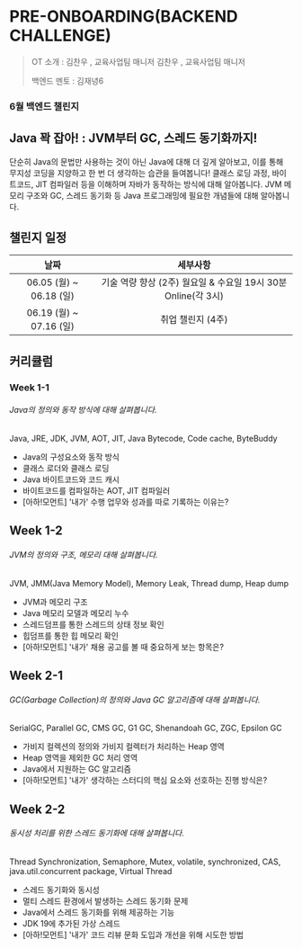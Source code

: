 # PRE-ONBOARDING(BACKEND CHALLENGE)



> OT 소개 : 김찬우 , 교육사업팀 매니저 김찬우 , 교육사업팀 매니저
>
> 백엔드 멘토 : 김재녕6



### 6월 백엔드 챌린지

## Java 꽉 잡아! : JVM부터 GC, 스레드 동기화까지!

단순히 Java의 문법만 사용하는 것이 아닌 Java에 대해 더 깊게 알아보고,
이를 통해 무지성 코딩을 지양하고 한 번 더 생각하는 습관을 들여봅니다!
클래스 로딩 과정, 바이트코드, JIT 컴파일러 등을 이해하며 자바가 동작하는 방식에 대해 알아봅니다.
JVM 메모리 구조와 GC, 스레드 동기화 등 Java 프로그래밍에 필요한 개념들에 대해 알아봅니다.



## 챌린지 일정

|          날짜           |                           세부사항                           |
| :---------------------: | :----------------------------------------------------------: |
| 06.05 (월) ~ 06.18 (일) | 기술 역량 향상 (2주) 월요일 & 수요일 19시 30분 Online(각 3시) |
| 06.19 (월) ~ 07.16 (일) |                      취업 챌린지 (4주)                       |



## 커리큘럼



### Week 1-1

###### Java의 정의와 동작 방식에 대해 살펴봅니다.

Java, JRE, JDK, JVM, AOT, JIT, Java Bytecode, Code cache, ByteBuddy

- Java의 구성요소와 동작 방식
- 클래스 로더와 클래스 로딩
- Java 바이트코드와 코드 캐시
- 바이트코드를 컴파일하는 AOT, JIT 컴파일러
- [아하!모먼트] '내가' 수행 업무와 성과를 따로 기록하는 이유는?





## Week 1-2

###### JVM의 정의와 구조, 메모리 대해 살펴봅니다.

JVM, JMM(Java Memory Model), Memory Leak, Thread dump, Heap dump

- JVM과 메모리 구조
- Java 메모리 모델과 메모리 누수
- 스레드덤프를 통한 스레드의 상태 정보 확인
- 힙덤프를 통한 힙 메모리 확인
- [아하!모먼트] '내가' 채용 공고를 볼 때 중요하게 보는 항목은?



## Week 2-1

###### GC(Garbage Collection)의 정의와 Java GC 알고리즘에 대해 살펴봅니다.

SerialGC, Parallel GC, CMS GC, G1 GC, Shenandoah GC, ZGC, Epsilon GC

- 가비지 컬렉션의 정의와 가비지 컬렉터가 처리하는 Heap 영역
- Heap 영역을 제외한 GC 처리 영역
- Java에서 지원하는 GC 알고리즘
- [아하!모먼트] '내가' 생각하는 스터디의 핵심 요소와 선호하는 진행 방식은?





## Week 2-2

###### 동시성 처리를 위한 스레드 동기화에 대해 살펴봅니다.

Thread Synchronization, Semaphore, Mutex, volatile, synchronized, CAS, java.util.concurrent package, Virtual Thread

- 스레드 동기화와 동시성
- 멀티 스레드 환경에서 발생하는 스레드 동기화 문제
- Java에서 스레드 동기화를 위해 제공하는 기능
- JDK 19에 추가된 가상 스레드
- [아하!모먼트] '내가' 코드 리뷰 문화 도입과 개선을 위해 시도한 방법